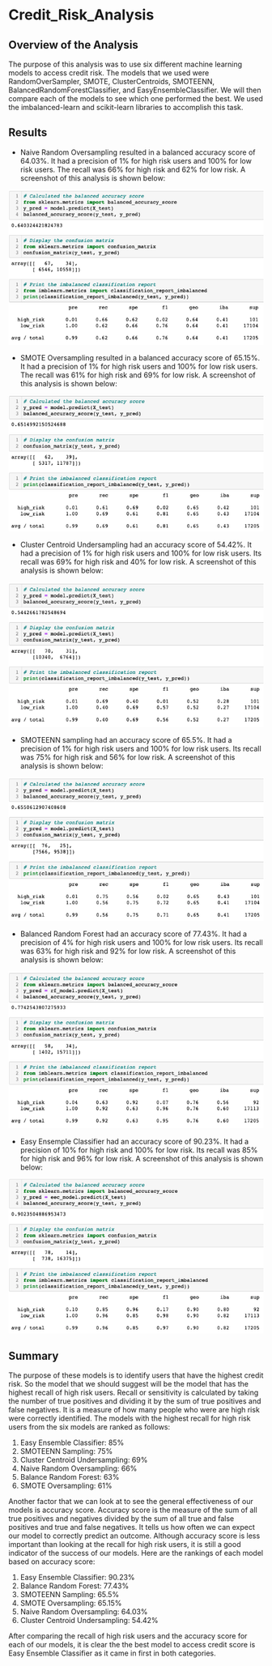 # Credit_Risk_Analysis

## Overview of the Analysis

The purpose of this analysis was to use six different machine learning models to access credit risk. The models that we used were RandomOverSampler, SMOTE, ClusterCentroids, SMOTEENN, BalancedRandomForestClassifier, and EasyEnsembleClassifier. We will then compare each of the models to see which one performed the best. We used the imbalanced-learn and scikit-learn libraries to accomplish this task.

## Results

- Naive Random Oversampling resulted in a balanced accuracy score of 64.03%. It had a precision of 1% for high risk users and 100% for low risk users. The recall was 66% for high risk and 62% for low risk. A screenshot of this analysis is shown below:

![Naive Random Oversampling](Resources/naive_random_oversampling.png)

- SMOTE Oversampling resulted in a balanced accuracy score of 65.15%. It had a precision of 1% for high risk users and 100% for low risk users. The recall was 61% for high risk and 69% for low risk. A screenshot of this analysis is shown below:

![SMOTE Oversampling](Resources/smote_oversampling.png)

- Cluster Centroid Undersampling had an accuracy score of 54.42%. It had a precision of 1% for high risk users and 100% for low risk users. Its recall was 69% for high risk and 40% for low risk. A screenshot of this analysis is shown below:

![Cluster Centroid Undersampling](Resources/cluster_centroid_undersampling.png)

- SMOTEENN sampling had an accuracy score of 65.5%. It had a precision of 1% for high risk users and 100% for low risk users. Its recall was 75% for high risk and 56% for low risk.  A screenshot of this analysis is shown below:

![SMOTEENN Sampling](Resources/smoteenn_sampling.png)

- Balanced Random Forest had an accuracy score of 77.43%. It had a precision of 4% for high risk users and 100% for low risk users. Its recall was 63% for high risk and 92% for low risk. A screenshot of this analysis is shown below:

![Balanced Random Sampling](Resources/balanced_random_forest.png)

- Easy Ensemple Classifier had an accuracy score of 90.23%. It had a precision of 10% for high risk and 100% for low risk. Its recall was 85% for high risk and 96% for low risk. A screenshot of this analysis is shown below:

![Easy Ensemble Classifier](Resources/easy_ensemble_classifier.png)

## Summary

The purpose of these models is to identify users that have the highest credit risk. So the model that we should suggest will be the model that has the highest recall of high risk users. Recall or sensitivity is calculated by taking the number of true positives and dividing it by the sum of true positives and false negatives. It is a measure of how many people who were are high risk were correctly identified. The models with the highest recall for high risk users from the six models are ranked as follows:

1. Easy Ensemble Classifier: 85%
2. SMOTEENN Sampling: 75%
3. Cluster Centroid Undersampling: 69%
4. Naive Random Oversampling: 66%
5. Balance Random Forest: 63%
6. SMOTE Oversampling: 61%

Another factor that we can look at to see the general effectiveness of our models is accuracy score. Accuracy score is the measure of the sum of all true positives and negatives divided by the sum of all true and false positives and true and false negatives. It tells us how often we can expect our model to correctly predict an outcome. Although accuracy score is less important than looking at the recall for high risk users, it is still a good indicator of the success of our models. Here are the rankings of each model based on accuracy score:

1. Easy Ensemble Classifier: 90.23%
2. Balance Random Forest: 77.43%
3. SMOTEENN Sampling: 65.5%
4. SMOTE Oversampling: 65.15%
5. Naive Random Oversampling: 64.03%
6. Cluster Centroid Undersampling: 54.42%

After comparing the recall of high risk users and the accuracy score for each of our models, it is clear the the best model to access credit score is Easy Ensemble Classifier as it came in first in both categories. 